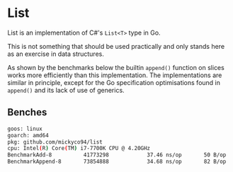 # List

List is an implementation of C#'s `List<T>` type in Go.

This is not something that should be used practically and only stands here as an exercise in data structures.

As shown by the benchmarks below the builtin `append()` function on slices works more efficiently than this implementation. The implementations are similar in principle, except for the Go specification optimisations found in `append()` and its lack of use of generics.

## Benches

```sh
goos: linux
goarch: amd64
pkg: github.com/mickyco94/list
cpu: Intel(R) Core(TM) i7-7700K CPU @ 4.20GHz
BenchmarkAdd-8      	41773298	        37.46 ns/op	      50 B/op	       0 allocs/op
BenchmarkAppend-8   	73854888	        34.68 ns/op	      82 B/op	       0 allocs/op
```
